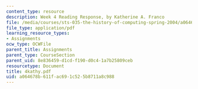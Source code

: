 ```yaml
---
content_type: resource
description: Week 4 Reading Response, by Katherine A. Franco
file: /media/courses/sts-035-the-history-of-computing-spring-2004/a064678b611fac691c525b8711a8c988_4kathy.pdf
file_type: application/pdf
learning_resource_types:
- Assignments
ocw_type: OCWFile
parent_title: Assignments
parent_type: CourseSection
parent_uid: 8e836459-d1cd-f190-d0c4-1a7b25809ceb
resourcetype: Document
title: 4kathy.pdf
uid: a064678b-611f-ac69-1c52-5b8711a8c988
---
```

